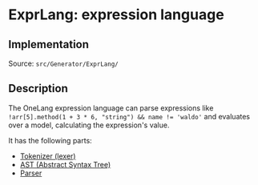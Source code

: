 # ExprLang: expression language

## Implementation

Source: `src/Generator/ExprLang/`

## Description

The OneLang expression language can parse expressions like `!arr[5].method(1 + 3 * 6, "string") && name != 'waldo'` and evaluates over a model, calculating the expression's value.

It has the following parts:

* [Tokenizer (lexer)](expr-lexer.md)
* [AST (Abstract Syntax Tree)](exprlang-ast.md)
* [Parser](exprlang-parser.md)

